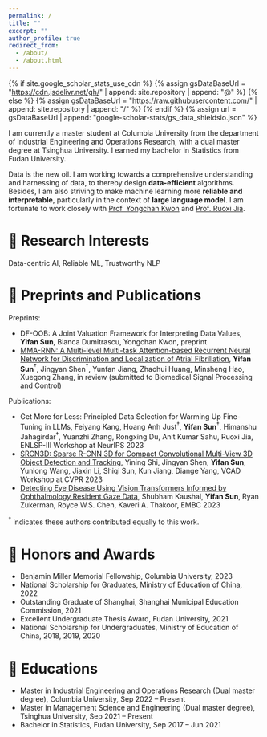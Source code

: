 ```yaml
---
permalink: /
title: ""
excerpt: ""
author_profile: true
redirect_from: 
  - /about/
  - /about.html
---
```


{% if site.google_scholar_stats_use_cdn %}
{% assign gsDataBaseUrl = "https://cdn.jsdelivr.net/gh/" | append: site.repository | append: "@" %}
{% else %}
{% assign gsDataBaseUrl = "https://raw.githubusercontent.com/" | append: site.repository | append: "/" %}
{% endif %}
{% assign url = gsDataBaseUrl | append: "google-scholar-stats/gs_data_shieldsio.json" %}

<span class='anchor' id='about-me'></span>

I am currently a master student at Columbia University from the department of Industrial Engineering and Operations Research, with a dual master degree at Tsinghua University. I earned my bachelor in Statistics from Fudan University.

Data is the new oil. I am working towards a comprehensive understanding and harnessing of data, to thereby design **data-efficient** algorithms. Besides, I am also striving to make machine learning more **reliable and interpretable**, particularly in the context of **large language model**. I am fortunate to work closely with 
  <a href='https://www.yongchanstat.com/'>Prof. Yongchan Kwon</a> and 
  <a href='https://ruoxijia.info/'>Prof. Ruoxi Jia</a>.

# 💬 Research Interests
Data-centric AI, Reliable ML, Trustworthy NLP 


# 📝 Preprints and Publications 

Preprints:
- DF-OOB: A Joint Valuation Framework for Interpreting Data Values, **Yifan Sun**, Bianca Dumitrascu, Yongchan Kwon, preprint
- [MMA-RNN: A Multi-level Multi-task Attention-based Recurrent Neural Network for Discrimination and Localization of Atrial Fibrillation](https://arxiv.org/abs/2302.03731), **Yifan Sun**$^{\dagger}$, Jingyan Shen$^{\dagger}$, Yunfan Jiang, Zhaohui Huang, Minsheng Hao, Xuegong Zhang, in review (submitted to Biomedical Signal Processing and Control)

Publications:
- Get More for Less: Principled Data Selection for Warming Up Fine-Tuning in LLMs, Feiyang Kang, Hoang Anh Just$^{\dagger}$, **Yifan Sun**$^{\dagger}$, Himanshu Jahagirdar$^{\dagger}$, Yuanzhi Zhang, Rongxing Du, Anit Kumar Sahu, Ruoxi Jia, ENLSP-III Workshop at NeurIPS 2023
- [SRCN3D: Sparse R-CNN 3D for Compact Convolutional Multi-View 3D Object Detection and Tracking](https://arxiv.org/abs/2206.14451), Yining Shi, Jingyan Shen, **Yifan Sun**, Yunlong Wang, Jiaxin Li, Shiqi Sun, Kun Jiang, Diange Yang, VCAD Workshop at CVPR 2023
- [Detecting Eye Disease Using Vision Transformers Informed by Ophthalmology Resident Gaze Data](https://arinex.com.au/EMBC/pdf/full-paper_1272.pdf), Shubham Kaushal, **Yifan Sun**, Ryan Zukerman, Royce W.S. Chen, Kaveri A. Thakoor, EMBC 2023

$^{\dagger}$ indicates these authors contributed equally to this work.


# 🥇 Honors and Awards
- Benjamin Miller Memorial Fellowship, Columbia University, 2023
- National Scholarship for Graduates, Ministry of Education of China, 2022
- Outstanding Graduate of Shanghai, Shanghai Municipal Education Commission, 2021
- Excellent Undergraduate Thesis Award, Fudan University, 2021
- National Scholarship for Undergraduates, Ministry of Education of China, 2018, 2019, 2020

# 📖 Educations
- Master in Industrial Engineering and Operations Research (Dual master degree), Columbia University, Sep 2022 – Present
- Master in Management Science and Engineering (Dual master degree), Tsinghua University, Sep 2021 – Present
- Bachelor in Statistics, Fudan University, Sep 2017 – Jun 2021
